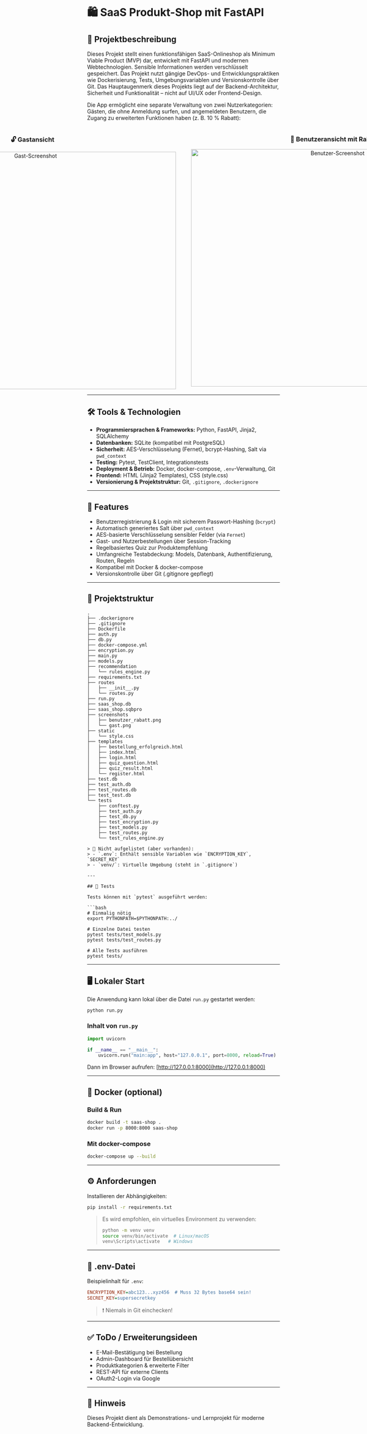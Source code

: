 # 🛍️ SaaS Produkt-Shop mit FastAPI

## 📄 Projektbeschreibung

Dieses Projekt stellt einen funktionsfähigen SaaS-Onlineshop als Minimum Viable Product (MVP) dar, entwickelt mit FastAPI und modernen Webtechnologien. Sensible Informationen werden verschlüsselt gespeichert. Das Projekt nutzt gängige DevOps- und Entwicklungspraktiken wie Dockerisierung, Tests, Umgebungsvariablen und Versionskontrolle über Git. Das Hauptaugenmerk dieses Projekts liegt auf der Backend-Architektur, Sicherheit und Funktionalität – nicht auf UI/UX oder Frontend-Design.

Die App ermöglicht eine separate Verwaltung von zwei Nutzerkategorien: Gästen, die ohne Anmeldung surfen, und angemeldeten Benutzern, die Zugang zu erweiterten Funktionen haben (z. B. 10 % Rabatt):

<div style="display: flex; justify-content: center; gap: 40px; align-items: flex-start;">
  <div style="text-align: center;">
    <h3>🔓 Gastansicht</h3>
    <img src="screenshots/gast.png" width="750" height="620" alt="Gast-Screenshot">
  </div>
  <div style="text-align: center;">
    <h3>👤 Benutzeransicht mit Rabatt</h3>
    <img src="screenshots/benutzer_rabatt.png" width="750" height="620" alt="Benutzer-Screenshot">
  </div>
</div>


---

## 🛠️ Tools & Technologien

- **Programmiersprachen & Frameworks:** Python, FastAPI, Jinja2, SQLAlchemy
- **Datenbanken:** SQLite (kompatibel mit PostgreSQL)
- **Sicherheit:** AES-Verschlüsselung (Fernet), bcrypt-Hashing, Salt via `pwd_context`
- **Testing:** Pytest, TestClient, Integrationstests
- **Deployment & Betrieb:** Docker, docker-compose, `.env`-Verwaltung, Git
- **Frontend:** HTML (Jinja2 Templates), CSS (style.css)
- **Versionierung & Projektstruktur:** Git, `.gitignore`, `.dockerignore`

---

## 🚀 Features

- Benutzerregistrierung & Login mit sicherem Passwort-Hashing (`bcrypt`)
- Automatisch generiertes Salt über `pwd_context`
- AES-basierte Verschlüsselung sensibler Felder (via `Fernet`)
- Gast- und Nutzerbestellungen über Session-Tracking
- Regelbasiertes Quiz zur Produktempfehlung
- Umfangreiche Testabdeckung: Models, Datenbank, Authentifizierung, Routen, Regeln
- Kompatibel mit Docker & docker-compose
- Versionskontrolle über Git (.gitignore gepflegt)

---

## 📁 Projektstruktur

```text
.
├── .dockerignore
├── .gitignore
├── Dockerfile
├── auth.py
├── db.py
├── docker-compose.yml
├── encryption.py
├── main.py
├── models.py
├── recommendation
│   └── rules_engine.py
├── requirements.txt
├── routes
│   ├── __init__.py
│   └── routes.py
├── run.py
├── saas_shop.db
├── saas_shop.sqbpro
├── screenshots
│   ├── benutzer_rabatt.png
│   └── gast.png
├── static
│   └── style.css
├── templates
│   ├── bestellung_erfolgreich.html
│   ├── index.html
│   ├── login.html
│   ├── quiz_question.html
│   ├── quiz_result.html
│   └── register.html
├── test.db
├── test_auth.db
├── test_routes.db
├── test_test.db
└── tests
    ├── conftest.py
    ├── test_auth.py
    ├── test_db.py
    ├── test_encryption.py
    ├── test_models.py
    ├── test_routes.py
    └── test_rules_engine.py

> 📌 Nicht aufgelistet (aber vorhanden):
> - `.env`: Enthält sensible Variablen wie `ENCRYPTION_KEY`, `SECRET_KEY`
> - `venv/`: Virtuelle Umgebung (steht in `.gitignore`)

---

## 🧪 Tests

Tests können mit `pytest` ausgeführt werden:

```bash
# Einmalig nötig
export PYTHONPATH=$PYTHONPATH:../

# Einzelne Datei testen
pytest tests/test_models.py
pytest tests/test_routes.py

# Alle Tests ausführen
pytest tests/
```

---

## 🖥️ Lokaler Start

Die Anwendung kann lokal über die Datei `run.py` gestartet werden:

```bash
python run.py
```

### Inhalt von `run.py`

```python
import uvicorn

if __name__ == "__main__":
    uvicorn.run("main:app", host="127.0.0.1", port=8000, reload=True)
```

Dann im Browser aufrufen: [http://127.0.0.1:8000](http://127.0.0.1:8000)

---

## 🐳 Docker (optional)

### Build & Run

```bash
docker build -t saas-shop .
docker run -p 8000:8000 saas-shop
```

### Mit docker-compose

```bash
docker-compose up --build
```

---

## ⚙️ Anforderungen

Installieren der Abhängigkeiten:

```bash
pip install -r requirements.txt
```

> Es wird empfohlen, ein virtuelles Environment zu verwenden:
> ```bash
> python -m venv venv
> source venv/bin/activate  # Linux/macOS
> venv\Scripts\activate   # Windows
> ```

---

## 🔐 .env-Datei

Beispielinhalt für `.env`:

```ini
ENCRYPTION_KEY=abc123...xyz456  # Muss 32 Bytes base64 sein!
SECRET_KEY=supersecretkey
```

> ❗ Niemals in Git einchecken!

---

## ✅ ToDo / Erweiterungsideen

- E-Mail-Bestätigung bei Bestellung
- Admin-Dashboard für Bestellübersicht
- Produktkategorien & erweiterte Filter
- REST-API für externe Clients
- OAuth2-Login via Google

---

## 📌 Hinweis

Dieses Projekt dient als Demonstrations- und Lernprojekt für moderne Backend-Entwicklung.
